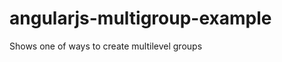 angularjs-multigroup-example
============================

Shows one of ways to create multilevel groups
